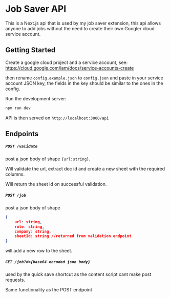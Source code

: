 # Job Saver API

This is a Next.js api that is used by my job saver extension, this api allows anyone to add jobs without the need to create their own Googler cloud service account.


## Getting Started

Create a google cloud project and a service account, see: https://cloud.google.com/iam/docs/service-accounts-create

then rename `config.example.json` to `config.json` and paste in your service account JSON key, the fields in the key should be similar to the ones in the config.


Run the development server:

```bash
npm run dev
```
API is then served on `http://localhost:3000/api`


## Endpoints

##### `POST /validate`
post a json body of shape `{url:string}`. 

Will validate the url, extract doc id and create a new sheet with the required columns.

Will return the sheet id on successful validation.


##### `POST /job`
post a json body of shape
```json
{
    url: string,
    role: string,
    company: string,
    sheetId: string //returned from validation endpoint
}
```
will add a new row to the sheet.


##### `GET /job?d={base64 encoded json body}`
used by the quick save shortcut as the content script cant make post requests. 

Same functionality as the POST endpoint



    
